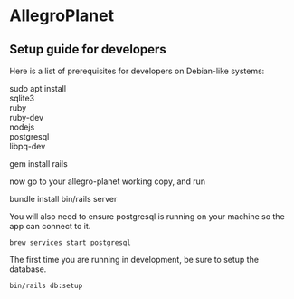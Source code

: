 # AllegroPlanet

Setup guide for developers
----

Here is a list of prerequisites 
for developers on Debian-like systems:

sudo apt install \
	sqlite3 \
	ruby \
	ruby-dev \
	nodejs \
	postgresql \
	libpq-dev

gem install rails

now go to your allegro-planet working copy, and run

bundle install
bin/rails server

You will also need to ensure postgresql is running on your machine so the app
can connect to it.
```
brew services start postgresql
```

The first time you are running in development, be sure to setup the database.
```
bin/rails db:setup
```
